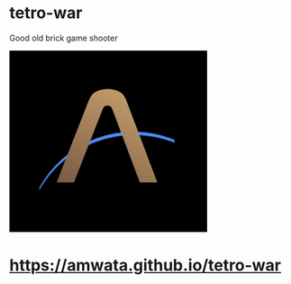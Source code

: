 # tetro-war
Good old brick game shooter


<img alt="profile" src="https://github.com/amwata/amwata.github.io/blob/master/Screenshot_2020-11-11-09-28-17-1.png">

# https://amwata.github.io/tetro-war
